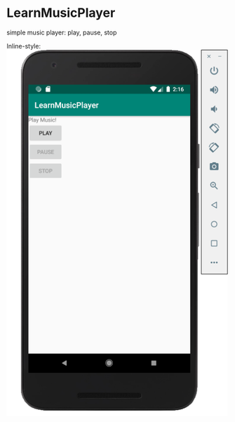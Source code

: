 # LearnMusicPlayer
simple music player: play, pause, stop

Inline-style: 
![alt text](https://raw.githubusercontent.com/ydxb7/LearnMusicPlayer/master/image/app_appereance.png "Logo Title Text 1")
